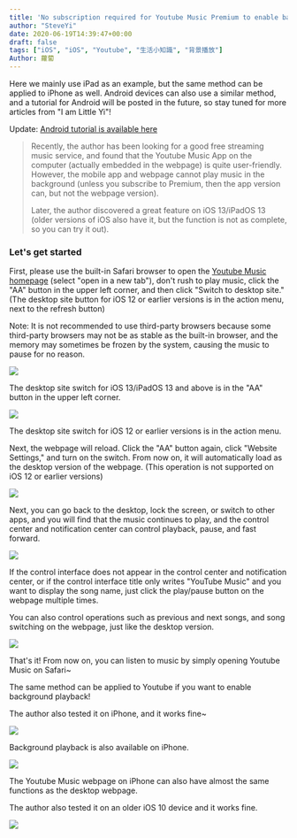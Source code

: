 ```yaml
---
title: 'No subscription required for Youtube Music Premium to enable background playback on iOS/iPadOS (also works for Youtube!)'
author: "SteveYi"
date: 2020-06-19T14:39:47+00:00
draft: false
tags: ["iOS", "iOS", "Youtube", "生活小知識", "背景播放"]
Author: 蘿蔔
---
```


Here we mainly use iPad as an example, but the same method can be applied to iPhone as well. Android devices can also use a similar method, and a tutorial for Android will be posted in the future, so stay tuned for more articles from "I am Little Yi"!

Update: [Android tutorial is available here](https://blog.steveyi.net/youtube-background-playing-android "https://blog.steveyi.net/youtube-background-playing-android")

> Recently, the author has been looking for a good free streaming music service, and found that the Youtube Music App on the computer (actually embedded in the webpage) is quite user-friendly. However, the mobile app and webpage cannot play music in the background (unless you subscribe to Premium, then the app version can, but not the webpage version).
>
> Later, the author discovered a great feature on iOS 13/iPadOS 13 (older versions of iOS also have it, but the function is not as complete, so you can try it out).

### Let's get started

First, please use the built-in Safari browser to open the [Youtube Music homepage](http://music.youtube.com) (select "open in a new tab"), don't rush to play music, click the "AA" button in the upper left corner, and then click "Switch to desktop site." 
(The desktop site button for iOS 12 or earlier versions is in the action menu, next to the refresh button)

Note: It is not recommended to use third-party browsers because some third-party browsers may not be as stable as the built-in browser, and the memory may sometimes be frozen by the system, causing the music to pause for no reason.

![](https://static-a1.steveyi.net/media/blog/2020061914004694.png)

The desktop site switch for iOS 13/iPadOS 13 and above is in the "AA" button in the upper left corner.

![](https://static-a1.steveyi.net/media/blog/2020061916292435.jpeg)

The desktop site switch for iOS 12 or earlier versions is in the action menu.

Next, the webpage will reload. Click the "AA" button again, click "Website Settings," and turn on the switch. From now on, it will automatically load as the desktop version of the webpage. (This operation is not supported on iOS 12 or earlier versions)

![](https://static-a1.steveyi.net/media/blog/2020061914034643.jpeg)

Next, you can go back to the desktop, lock the screen, or switch to other apps, and you will find that the music continues to play, and the control center and notification center can control playback, pause, and fast forward.

![](https://blog.steveyi.net/wp-content/uploads/media/blog/2020061914571832.jpeg)

If the control interface does not appear in the control center and notification center, or if the control interface title only writes "YouTube Music" and you want to display the song name, just click the play/pause button on the webpage multiple times.

You can also control operations such as previous and next songs, and song switching on the webpage, just like the desktop version.

![](https://blog.steveyi.net/wp-content/uploads/media/blog/2020061914134138.png)

That's it! From now on, you can listen to music by simply opening Youtube Music on Safari~

The same method can be applied to Youtube if you want to enable background playback!

The author also tested it on iPhone, and it works fine~

![](https://static-a1.steveyi.net/media/blog/2020061914370286.jpeg)

Background playback is also available on iPhone.

![](https://blog.steveyi.net/wp-content/uploads/media/blog/2020061914373657.jpeg)

The Youtube Music webpage on iPhone can also have almost the same functions as the desktop webpage.

The author also tested it on an older iOS 10 device and it works fine.

![](https://static-a1.steveyi.net/media/blog/2020062707454832.png)
